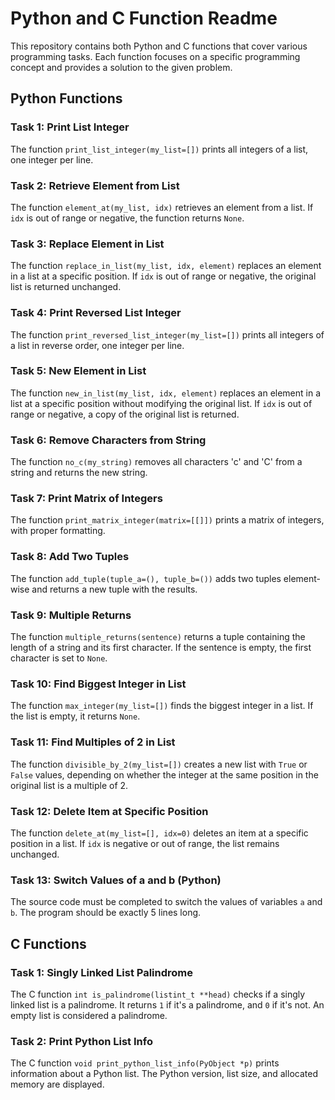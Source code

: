 # Python and C Function Readme

This repository contains both Python and C functions that cover various programming tasks. Each function focuses on a specific programming concept and provides a solution to the given problem.

## Python Functions

### Task 1: Print List Integer
The function `print_list_integer(my_list=[])` prints all integers of a list, one integer per line.

### Task 2: Retrieve Element from List
The function `element_at(my_list, idx)` retrieves an element from a list. If `idx` is out of range or negative, the function returns `None`.

### Task 3: Replace Element in List
The function `replace_in_list(my_list, idx, element)` replaces an element in a list at a specific position. If `idx` is out of range or negative, the original list is returned unchanged.

### Task 4: Print Reversed List Integer
The function `print_reversed_list_integer(my_list=[])` prints all integers of a list in reverse order, one integer per line.

### Task 5: New Element in List
The function `new_in_list(my_list, idx, element)` replaces an element in a list at a specific position without modifying the original list. If `idx` is out of range or negative, a copy of the original list is returned.

### Task 6: Remove Characters from String
The function `no_c(my_string)` removes all characters 'c' and 'C' from a string and returns the new string.

### Task 7: Print Matrix of Integers
The function `print_matrix_integer(matrix=[[]])` prints a matrix of integers, with proper formatting.

### Task 8: Add Two Tuples
The function `add_tuple(tuple_a=(), tuple_b=())` adds two tuples element-wise and returns a new tuple with the results.

### Task 9: Multiple Returns
The function `multiple_returns(sentence)` returns a tuple containing the length of a string and its first character. If the sentence is empty, the first character is set to `None`.

### Task 10: Find Biggest Integer in List
The function `max_integer(my_list=[])` finds the biggest integer in a list. If the list is empty, it returns `None`.

### Task 11: Find Multiples of 2 in List
The function `divisible_by_2(my_list=[])` creates a new list with `True` or `False` values, depending on whether the integer at the same position in the original list is a multiple of 2.

### Task 12: Delete Item at Specific Position
The function `delete_at(my_list=[], idx=0)` deletes an item at a specific position in a list. If `idx` is negative or out of range, the list remains unchanged.

### Task 13: Switch Values of a and b (Python)
The source code must be completed to switch the values of variables `a` and `b`. The program should be exactly 5 lines long.

## C Functions

### Task 1: Singly Linked List Palindrome
The C function `int is_palindrome(listint_t **head)` checks if a singly linked list is a palindrome. It returns `1` if it's a palindrome, and `0` if it's not. An empty list is considered a palindrome.

### Task 2: Print Python List Info
The C function `void print_python_list_info(PyObject *p)` prints information about a Python list. The Python version, list size, and allocated memory are displayed.


